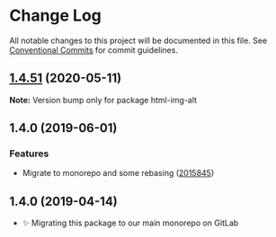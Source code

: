 # Change Log

All notable changes to this project will be documented in this file.
See [Conventional Commits](https://conventionalcommits.org) for commit guidelines.

## [1.4.51](https://gitlab.com/codsen/codsen/compare/html-img-alt@1.4.50...html-img-alt@1.4.51) (2020-05-11)

**Note:** Version bump only for package html-img-alt





## 1.4.0 (2019-06-01)

### Features

- Migrate to monorepo and some rebasing ([2015845](https://gitlab.com/codsen/codsen/commit/2015845))

## 1.4.0 (2019-04-14)

- ✨ Migrating this package to our main monorepo on GitLab
